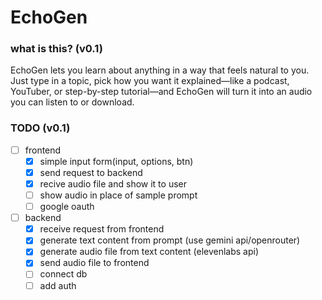 # EchoGen

### what is this? (v0.1)

EchoGen lets you learn about anything in a way that feels natural to you. Just type in a topic, pick how you want it explained—like a podcast, YouTuber, or step-by-step tutorial—and EchoGen will turn it into an audio you can listen to or download.

### TODO (v0.1)

- [ ] frontend
    - [x] simple input form(input, options, btn)
    - [x] send request to backend
    - [x] recive audio file and show it to user
    - [ ] show audio in place of sample prompt
    - [ ] google oauth
    
- [ ] backend
    - [x] receive request from frontend
    - [x] generate text content from prompt (use gemini api/openrouter)
    - [x] generate audio file from text content (elevenlabs api)
    - [x] send audio file to frontend
    - [ ] connect db
    - [ ] add auth
